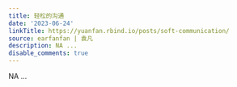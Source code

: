 ```yaml
---
title: 轻松的沟通
date: '2023-06-24'
linkTitle: https://yuanfan.rbind.io/posts/soft-communication/
source: earfanfan | 袁凡
description: NA ...
disable_comments: true
---
```

NA ...